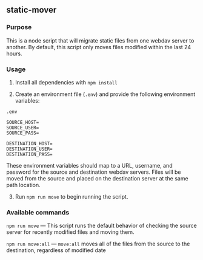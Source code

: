 ## static-mover

### Purpose
This is a node script that will migrate static files from one webdav server to another. By default, this script only moves files modified within the last 24 hours. 

### Usage

1. Install all dependencies with `npm install`

2. Create an environment file (`.env`) and provide the following environment variables:

`.env`
```
SOURCE_HOST=
SOURCE_USER=
SOURCE_PASS=

DESTINATION_HOST=
DESTINATION_USER=
DESTINATION_PASS=
```

These environment variables should map to a URL, username, and password for the source and destination webdav servers. Files will be moved from the source and placed on the destination server at the same path location.

3. Run `npm run move` to begin running the script. 

### Available commands

`npm run move` — This script runs the default behavior of checking the source server for recently modified files and moving them. 

`npm run move:all` — `move:all` moves all of the files from the source to the destination, regardless of modified date


